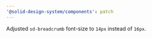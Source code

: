 ```yaml
---
'@solid-design-system/components': patch
---
```


Adjusted `sd-breadcrumb` font-size to `14px` instead of `16px`.
